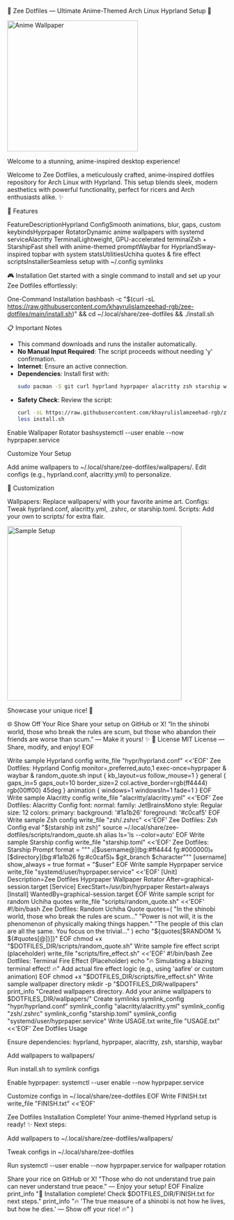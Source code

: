 🌸 Zee Dotfiles — Ultimate Anime-Themed Arch Linux Hyprland Setup 🌸

  <img src="https://raw.githubusercontent.com/khayrulislamzeehad-rgb/zee-dotfiles/main/wallpapers/sample.jpg" alt="Anime Wallpaper" width="300">
  

  Welcome to a stunning, anime-inspired desktop experience!

Welcome to Zee Dotfiles, a meticulously crafted, anime-inspired dotfiles repository for Arch Linux with Hyprland. This setup blends sleek, modern aesthetics with powerful functionality, perfect for ricers and Arch enthusiasts alike. ✨

🚀 Features





































FeatureDescriptionHyprland ConfigSmooth animations, blur, gaps, custom keybindsHyprpaper RotatorDynamic anime wallpapers with systemd serviceAlacritty TerminalLightweight, GPU-accelerated terminalZsh + StarshipFast shell with anime-themed promptWaybar for HyprlandSway-inspired topbar with system statsUtilitiesUchiha quotes & fire effect scriptsInstallerSeamless setup with ~/.config symlinks

🎮 Installation
Get started with a single command to install and set up your Zee Dotfiles effortlessly:

One-Command Installation
bashbash -c "$(curl -sL https://raw.githubusercontent.com/khayrulislamzeehad-rgb/zee-dotfiles/main/install.sh)" && cd ~/.local/share/zee-dotfiles && ./install.sh

📋 Important Notes
- This command downloads and runs the installer automatically.
- **No Manual Input Required**: The script proceeds without needing 'y' confirmation.
- **Internet**: Ensure an active connection.
- **Dependencies**: Install first with:
  ```bash
  sudo pacman -S git curl hyprland hyprpaper alacritty zsh starship waybar
  ```
- **Safety Check**: Review the script:
  ```bash
  curl -sL https://raw.githubusercontent.com/khayrulislamzeehad-rgb/zee-dotfiles/main/install.sh > install.sh
  less install.sh
  ```


Enable Wallpaper Rotator
bashsystemctl --user enable --now hyprpaper.service

Customize Your Setup

Add anime wallpapers to ~/.local/share/zee-dotfiles/wallpapers/.
Edit configs (e.g., hyprland.conf, alacritty.yml) to personalize.




🎨 Customization

Wallpapers: Replace wallpapers/ with your favorite anime art.
Configs: Tweak hyprland.conf, alacritty.yml, .zshrc, or starship.toml.
Scripts: Add your own to scripts/ for extra flair.


  <img src="https://raw.githubusercontent.com/khayrulislamzeehad-rgb/zee-dotfiles/main/sample-screenshot.jpg" alt="Sample Setup" width="400">
  

  Showcase your unique rice! 🌟


🌐 Show Off Your Rice
Share your setup on GitHub or X!
“In the shinobi world, those who break the rules are scum, but those who abandon their friends are worse than scum.” — Make it yours! ✨
📜 License
MIT License — Share, modify, and enjoy!
EOF

























Write sample Hyprland config
write_file "hypr/hyprland.conf" <<'EOF'
Zee Dotfiles: Hyprland Config
monitor=,preferred,auto,1
exec-once=hyprpaper & waybar & random_quote.sh
input {
kb_layout=us
follow_mouse=1
}
general {
gaps_in=5
gaps_out=10
border_size=2
col.active_border=rgb(ff4444) rgb(00ff00) 45deg
}
animation {
windows=1
windowsIn=1
fade=1
}
EOF
Write sample Alacritty config
write_file "alacritty/alacritty.yml" <<'EOF'
Zee Dotfiles: Alacritty Config
font:
normal:
family: JetBrainsMono
style: Regular
size: 12
colors:
primary:
background: '#1a1b26'
foreground: '#c0caf5'
EOF
Write sample Zsh config
write_file "zsh/.zshrc" <<'EOF'
Zee Dotfiles: Zsh Config
eval "$(starship init zsh)"
source ~/.local/share/zee-dotfiles/scripts/random_quote.sh
alias ls='ls --color=auto'
EOF
Write sample Starship config
write_file "starship.toml" <<'EOF'
Zee Dotfiles: Starship Prompt
format = """
[$username@](bg:#ff4444 fg:#000000) [$directory](bg:#1a1b26 fg:#c0caf5) $git_branch
$character"""
[username]
show_always = true
format = "$user"
EOF
Write sample Hyprpaper service
write_file "systemd/user/hyprpaper.service" <<'EOF'
[Unit]
Description=Zee Dotfiles Hyprpaper Wallpaper Rotator
After=graphical-session.target
[Service]
ExecStart=/usr/bin/hyprpaper
Restart=always
[Install]
WantedBy=graphical-session.target
EOF
Write sample script for random Uchiha quotes
write_file "scripts/random_quote.sh" <<'EOF'
#!/bin/bash
Zee Dotfiles: Random Uchiha Quote
quotes=(
"In the shinobi world, those who break the rules are scum..."
"Power is not will, it is the phenomenon of physically making things happen."
"The people of this clan are all the same. You focus on the trivial..."
)
echo "${quotes[$RANDOM % ${#quotes[@]}]}"
EOF
chmod +x "$DOTFILES_DIR/scripts/random_quote.sh"
Write sample fire effect script (placeholder)
write_file "scripts/fire_effect.sh" <<'EOF'
#!/bin/bash
Zee Dotfiles: Terminal Fire Effect (Placeholder)
echo "🔥 Simulating a blazing terminal effect! 🔥"
Add actual fire effect logic (e.g., using 'aafire' or custom animation)
EOF
chmod +x "$DOTFILES_DIR/scripts/fire_effect.sh"
Write sample wallpaper directory
mkdir -p "$DOTFILES_DIR/wallpapers"
print_info "Created wallpapers directory. Add your anime wallpapers to $DOTFILES_DIR/wallpapers/"
Create symlinks
symlink_config "hypr/hyprland.conf"
symlink_config "alacritty/alacritty.yml"
symlink_config "zsh/.zshrc"
symlink_config "starship.toml"
symlink_config "systemd/user/hyprpaper.service"
Write USAGE.txt
write_file "USAGE.txt" <<'EOF'
Zee Dotfiles Usage


Ensure dependencies: hyprland, hyprpaper, alacritty, zsh, starship, waybar


Add wallpapers to wallpapers/


Run install.sh to symlink configs


Enable hyprpaper: systemctl --user enable --now hyprpaper.service


Customize configs in ~/.local/share/zee-dotfiles
EOF
Write FINISH.txt
write_file "FINISH.txt" <<'EOF'


Zee Dotfiles Installation Complete!
Your anime-themed Hyprland setup is ready! ✨
Next steps:


Add wallpapers to ~/.local/share/zee-dotfiles/wallpapers/


Tweak configs in ~/.local/share/zee-dotfiles


Run systemctl --user enable --now hyprpaper.service for wallpaper rotation


Share your rice on GitHub or X!
"Those who do not understand true pain can never understand true peace." — Enjoy your setup!
EOF
Finalize
print_info "🎉 Installation complete! Check $DOTFILES_DIR/FINISH.txt for next steps."
print_info "🔥 'The true measure of a shinobi is not how he lives, but how he dies.' — Show off your rice! 🔥"
}
